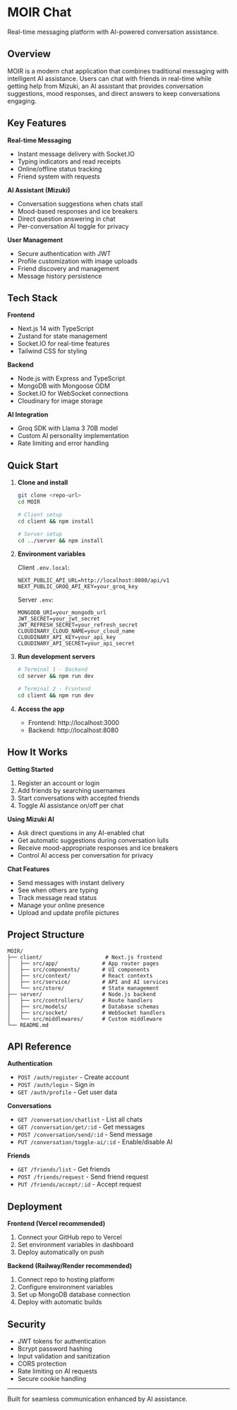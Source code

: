 # MOIR Chat

Real-time messaging platform with AI-powered conversation assistance.

## Overview

MOIR is a modern chat application that combines traditional messaging with intelligent AI assistance. Users can chat with friends in real-time while getting help from Mizuki, an AI assistant that provides conversation suggestions, mood responses, and direct answers to keep conversations engaging.

## Key Features

**Real-time Messaging**
- Instant message delivery with Socket.IO
- Typing indicators and read receipts
- Online/offline status tracking
- Friend system with requests

**AI Assistant (Mizuki)**
- Conversation suggestions when chats stall
- Mood-based responses and ice breakers
- Direct question answering in chat
- Per-conversation AI toggle for privacy

**User Management**
- Secure authentication with JWT
- Profile customization with image uploads
- Friend discovery and management
- Message history persistence

## Tech Stack

**Frontend**
- Next.js 14 with TypeScript
- Zustand for state management
- Socket.IO for real-time features
- Tailwind CSS for styling

**Backend**
- Node.js with Express and TypeScript
- MongoDB with Mongoose ODM
- Socket.IO for WebSocket connections
- Cloudinary for image storage

**AI Integration**
- Groq SDK with Llama 3 70B model
- Custom AI personality implementation
- Rate limiting and error handling

## Quick Start

1. **Clone and install**
   ```bash
   git clone <repo-url>
   cd MOIR
   
   # Client setup
   cd client && npm install
   
   # Server setup
   cd ../server && npm install
   ```

2. **Environment variables**
   
   Client `.env.local`:
   ```
   NEXT_PUBLIC_API_URL=http://localhost:8080/api/v1
   NEXT_PUBLIC_GROQ_API_KEY=your_groq_key
   ```
   
   Server `.env`:
   ```
   MONGODB_URI=your_mongodb_url
   JWT_SECRET=your_jwt_secret
   JWT_REFRESH_SECRET=your_refresh_secret
   CLOUDINARY_CLOUD_NAME=your_cloud_name
   CLOUDINARY_API_KEY=your_api_key
   CLOUDINARY_API_SECRET=your_api_secret
   ```

3. **Run development servers**
   ```bash
   # Terminal 1 - Backend
   cd server && npm run dev
   
   # Terminal 2 - Frontend
   cd client && npm run dev
   ```

4. **Access the app**
   - Frontend: http://localhost:3000
   - Backend: http://localhost:8080

## How It Works

**Getting Started**
1. Register an account or login
2. Add friends by searching usernames
3. Start conversations with accepted friends
4. Toggle AI assistance on/off per chat

**Using Mizuki AI**
- Ask direct questions in any AI-enabled chat
- Get automatic suggestions during conversation lulls
- Receive mood-appropriate responses and ice breakers
- Control AI access per conversation for privacy

**Chat Features**
- Send messages with instant delivery
- See when others are typing
- Track message read status
- Manage your online presence
- Upload and update profile pictures

## Project Structure

```
MOIR/
├── client/                    # Next.js frontend
│   ├── src/app/              # App router pages
│   ├── src/components/       # UI components
│   ├── src/context/          # React contexts
│   ├── src/service/          # API and AI services
│   └── src/store/            # State management
├── server/                   # Node.js backend
│   ├── src/controllers/      # Route handlers
│   ├── src/models/           # Database schemas
│   ├── src/socket/           # WebSocket handlers
│   └── src/middlewares/      # Custom middleware
└── README.md
```

## API Reference

**Authentication**
- `POST /auth/register` - Create account
- `POST /auth/login` - Sign in
- `GET /auth/profile` - Get user data

**Conversations**
- `GET /conversation/chatlist` - List all chats
- `GET /conversation/get/:id` - Get messages
- `POST /conversation/send/:id` - Send message
- `PUT /conversation/toggle-ai/:id` - Enable/disable AI

**Friends**
- `GET /friends/list` - Get friends
- `POST /friends/request` - Send friend request
- `PUT /friends/accept/:id` - Accept request

## Deployment

**Frontend (Vercel recommended)**
1. Connect your GitHub repo to Vercel
2. Set environment variables in dashboard
3. Deploy automatically on push

**Backend (Railway/Render recommended)**
1. Connect repo to hosting platform
2. Configure environment variables
3. Set up MongoDB database connection
4. Deploy with automatic builds

## Security

- JWT tokens for authentication
- Bcrypt password hashing
- Input validation and sanitization
- CORS protection
- Rate limiting on AI requests
- Secure cookie handling


---

Built for seamless communication enhanced by AI assistance.